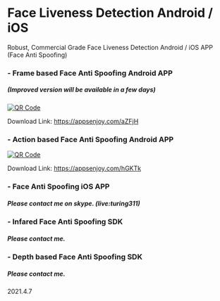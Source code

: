# Face Liveness Detection Android / iOS
Robust, Commercial Grade Face Liveness Detection Android / iOS APP (Face Anti Spoofing)

### - Frame based Face Anti Spoofing Android APP
##### (Improved version will be available in a few days)
[![QR Code](https://chart.googleapis.com/chart?chs=150&cht=qr&chl=https://appsenjoy.com/aZFjH&choe=UTF-8&chld=|0)](https://appsenjoy.com/aZFjH)

Download Link: https://appsenjoy.com/aZFjH

### - Action based Face Anti Spoofing Android APP 
[![QR Code](https://chart.googleapis.com/chart?chs=150&cht=qr&chl=https://appsenjoy.com/hGKTk&choe=UTF-8&chld=|0)](https://appsenjoy.com/hGKTk)

Download Link: https://appsenjoy.com/hGKTk

### - Face Anti Spoofing iOS APP
##### Please contact me on skype. (live:turing311)

### - Infared Face Anti Spoofing SDK
##### Please contact me.

### - Depth based Face Anti Spoofing SDK
##### Please contact me.


2021.4.7
